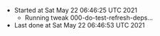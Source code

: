   - Started at Sat May 22 06:46:25 UTC 2021
    - Running tweak 000-do-test-refresh-deps...
  - Last done at Sat May 22 06:46:53 UTC 2021
